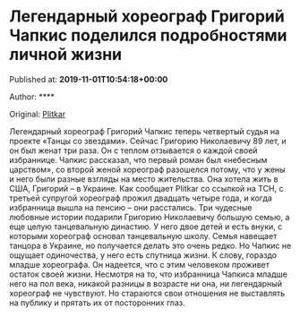 
# Легендарный хореограф Григорий Чапкис поделился подробностями личной жизни

Published at: **2019-11-01T10:54:18+00:00**

Author: ****

Original: [Plitkar](https://plitkar.com.ua/legendarnyj-horeograf-grigorij-chapkis-podelilsja-podrobnostjami-lichnoj-zhizni/)

Легендарный хореограф Григорий Чапкис теперь четвертый судья на проекте «Танцы со звездами». Сейчас Григорию Николаевичу 89 лет, и он был женат три раза. Он с теплом отзывается о каждой своей избраннице. Чапкис рассказал, что первый роман был «небесным царством», со второй женой хореограф разошелся потому, что у жены и него были разные взгляды на место жительства. Она хотела жить в США, Григорий – в Украине.
Как сообщает Plitkar со ссылкой на ТСН, с третьей супругой хореограф прожил двадцать четыре года, и когда избранница вышла на пенсию – они расстались. Три чудесные любовные истории подарили Григорию Николаевичу большую семью, а еще целую танцевальную династию. У него двое детей и есть внуки, с которыми хореограф основал танцевальную школу.
Семья навещает танцора в Украине, но получается делать это очень редко. Но Чапкис не ощущает одиночества, у него есть спутница жизни. К слову, гораздо младше хореографа. Он надеется, что с этим человеком проживет остаток своей жизни.
Несмотря на то, что избранница Чапкиса младше него на пол века, никакой разницы в возрасте ни она, ни легендарный хореограф не чувствуют. Но стараются свои отношения не выставлять на публику и прятать их от посторонних глаз.  

